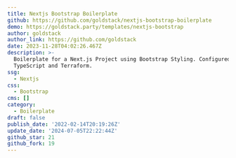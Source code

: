 ```yaml
---
title: Nextjs Bootstrap Boilerplate
github: https://github.com/goldstack/nextjs-bootstrap-boilerplate
demo: https://goldstack.party/templates/nextjs-bootstrap
author: goldstack
author_link: https://github.com/goldstack
date: 2023-11-28T04:02:26.467Z
description: >-
  Boilerplate for a Next.js Project using Bootstrap Styling. Configured for
  TypeScript and Terraform.
ssg:
  - Nextjs
css:
  - Bootstrap
cms: []
category:
  - Boilerplate
draft: false
publish_date: '2022-02-14T20:19:26Z'
update_date: '2024-07-05T22:22:44Z'
github_star: 21
github_fork: 19
---
```

